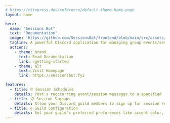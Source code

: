 ```yaml
---
# https://vitepress.dev/reference/default-theme-home-page
layout: home

hero:
  name: "Sessions Bot"
  text: "Documentation"
  image: 'https://github.com/SessionsBot/frontend/blob/main/src/assets/sessionsBotWithText.png?raw=true'
  tagline: A powerful Discord application for managing group events/sessions — streamlined, automated, and reliable.
  actions:
    - theme: brand
      text: Read Documentation
      link: /getting-started
    - theme: alt
      text: Visit Homepage
      link: https://sessionsbot.fyi

features:
  - title: ⏰ Session Schedules
    details: Post's reoccurring event/session messages to a specified 'Sign-up Channel'.
  - title: 📋 Session Signups
    details: Allow your Discord guild members to sign up for session roles with ease!
  - title: ⚙️ Guild Configuration
    details: Set your guild's preferred preferences like accent color, session posting time, and more!
---
```


